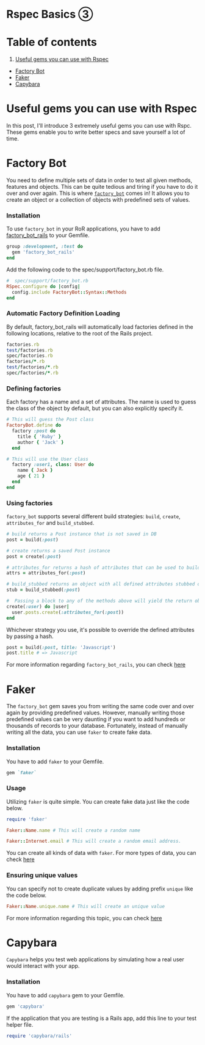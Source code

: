 # Rspec Basics ③

# Table of contents
1. [Useful gems you can use with Rspec](#useful-gems-you-can-use-with-rspec)
- [Factory Bot](#factory-bot)
- [Faker](#faker)
- [Capybara](#capybara)

# Useful gems you can use with Rspec
 In this post, I'll introduce 3 extremely useful gems you can use with Rspc. These gems enable you to write better specs and save yourself a lot of time.

# Factory Bot
 You need to define multiple sets of data in order to test all given methods, features and objects. This can be quite tedious and tiring if you have to do it over and over again. This is where [`factory_bot`](https://github.com/thoughtbot/factory_bot) comes in! It allows you to create an object or a collection of objects with predefined sets of values.

### Installation
 To use `factory_bot` in your RoR applications, you have to add [factory_bot_rails](https://github.com/thoughtbot/factory_bot_rails) to your Gemfile.

```Ruby
group :development, :test do
  gem 'factory_bot_rails'
end
```

Add the following code to the spec/support/factory_bot.rb file.

```Ruby
#  spec/support/factory_bot.rb
RSpec.configure do |config|
  config.include FactoryBot::Syntax::Methods
end
```

### Automatic Factory Definition Loading
 By default, factory_bot_rails will automatically load factories defined in the following locations, relative to the root of the Rails project.

```Ruby
factories.rb
test/factories.rb
spec/factories.rb
factories/*.rb
test/factories/*.rb
spec/factories/*.rb
```

### Defining factories
 Each factory has a name and a set of attributes. The name is used to guess the class of the object by default, but you can also explicitly specify it.

```Ruby
# This will guess the Post class
FactoryBot.define do
  factory :post do
    title { 'Ruby' }
    author { 'Jack' }
  end

# This will use the User class
  factory :user1, class: User do
    name { Jack }
    age { 21 }
  end
end
```

### Using factories
 `factory_bot` supports several different build strategies: `build`, `create`, `attributes_for` and `build_stubbed`.

```Ruby
# build returns a Post instance that is not saved in DB
post = build(:post)

# create returns a saved Post instance
post = create(:post)

# attributes_for returns a hash of attributes that can be used to build a Post instance
attrs = attributes_for(:post)

# build_stubbed returns an object with all defined attributes stubbed out.
stub = build_stubbed(:post)

#  Passing a block to any of the methods above will yield the return object
create(:user) do |user|
  user.posts.create(:attributes_for(:post))
end
```

Whichever strategy you use, it's possible to override the defined attributes by passing a hash.

```Ruby
post = build(:post, title: 'Javascript')
post.title # => Javascript
```

For more information regarding `factory_bot_rails`, you can check [here](https://www.rubydoc.info/gems/factory_bot/file/GETTING_STARTED.md)

# Faker
 The `factory_bot` gem saves you from writing the same code over and over again by providing predefined values. However, manually writing those predefined values can be very daunting if you want to add hundreds or thousands of records to your database. Fortunately, instead of manually writing all the data, you can use `faker` to create fake data.

### Installation
 You have to add `faker` to your Gemfile.

```Ruby
gem `faker`
```

### Usage
 Utilizing `faker` is quite simple.
 You can create fake data just like the code below.

```Ruby
require 'faker'

Faker::Name.name # This will create a random name

Faker::Internet.email # This will create a random email address.
```

 You can create all kinds of data with `faker`. For more types of data, you can check [here](https://github.com/stympy/faker)

### Ensuring unique values
 You can specify not to create duplicate values by adding prefix `unique` like the code below.

```Ruby
Faker::Name.unique.name # This will create an unique value
```

For more information regarding this topic, you can check [here](https://github.com/stympy/faker)

# Capybara
`Capybara` helps you test web applications by simulating how a real user would interact with your app.

### Installation

 You have to add `capybara` gem to your Gemfile.

```Ruby
gem 'capybara'
```

If the application that you are testing is a Rails app, add this line to your test helper file.

```Ruby
require 'capybara/rails'
```
